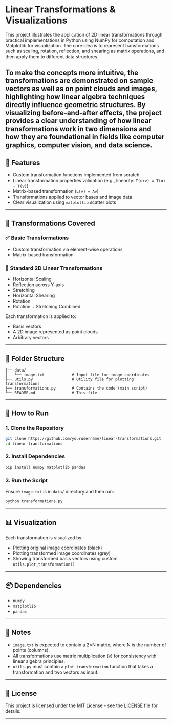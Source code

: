 # Linear Transformations & Visualizations


This project illustrates the application of 2D linear transformations through practical implementations in Python using NumPy for computation and Matplotlib for visualization. The core idea is to represent transformations such as scaling, rotation, reflection, and shearing as matrix operations, and then apply them to different data structures.

To make the concepts more intuitive, the transformations are demonstrated on sample vectors as well as on point clouds and images, highlighting how linear algebra techniques directly influence geometric structures. By visualizing before-and-after effects, the project provides a clear understanding of how linear transformations work in two dimensions and how they are foundational in fields like computer graphics, computer vision, and data science.
---

## 📌 Features

* Custom transformation functions implemented from scratch
* Linear transformation properties validation (e.g., linearity: `T(u+v) = T(u) + T(v)`)
* Matrix-based transformation (`L(v) = Av`)
* Transformations applied to vector bases and image data
* Clear visualization using `matplotlib` scatter plots

---

## 🧠 Transformations Covered

### ✅ Basic Transformations

* Custom transformation via element-wise operations
* Matrix-based transformation

### 🔄 Standard 2D Linear Transformations

* Horizontal Scaling
* Reflection across Y-axis
* Stretching
* Horizontal Shearing
* Rotation
* Rotation + Stretching Combined

Each transformation is applied to:

* Basis vectors
* A 2D image represented as point clouds
* Arbitrary vectors

---

## 📁 Folder Structure

```
├── data/
│   └── image.txt            # Input file for image coordinates
├── utils.py                 # Utility file for plotting transformations
├── transformations.py       # Contains the code (main script)
└── README.md                # This file
```

---

## 🚀 How to Run

### 1. Clone the Repository

```bash
git clone https://github.com/yourusername/linear-transformations.git
cd linear-transformations
```

### 2. Install Dependencies

```bash
pip install numpy matplotlib pandas
```

### 3. Run the Script

Ensure `image.txt` is in `data/` directory and then run:

```bash
python transformations.py
```

---

## 📊 Visualization

Each transformation is visualized by:

* Plotting original image coordinates (black)
* Plotting transformed image coordinates (grey)
* Showing transformed basis vectors using custom `utils.plot_transformation()`

---

## 📦 Dependencies

* `numpy`
* `matplotlib`
* `pandas`

---

## 📎 Notes

* `image.txt` is expected to contain a 2×N matrix, where N is the number of points (columns).
* All transformations use matrix multiplication (`@`) for consistency with linear algebra principles.
* `utils.py` must contain a `plot_transformation` function that takes a transformation and two vectors as input.

---

## 📄 License

This project is licensed under the MIT License - see the [LICENSE](LICENSE) file for details.

---

